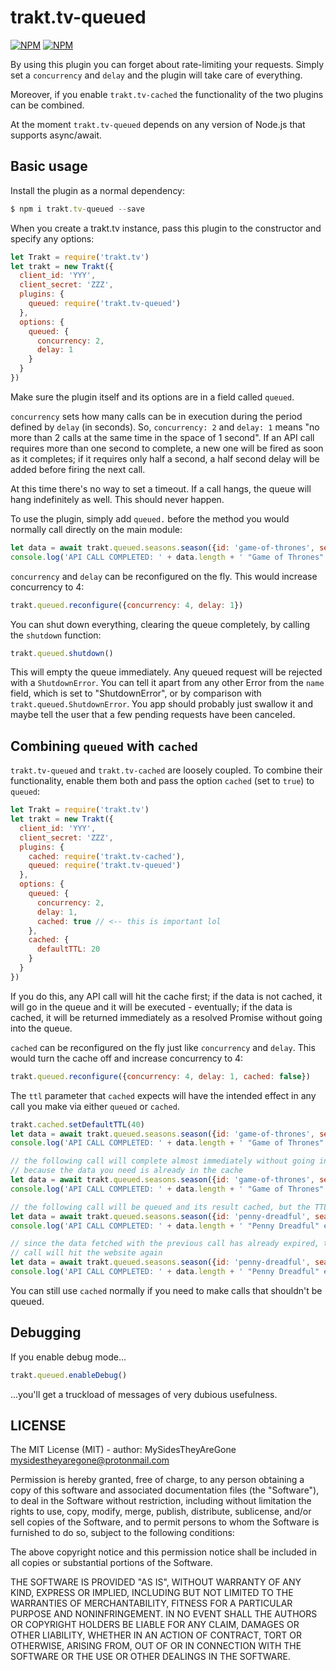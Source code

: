 # trakt.tv-queued
[![NPM](https://nodei.co/npm/trakt.tv-queued.png?downloads=true&stars=true)](https://nodei.co/npm/trakt.tv-queued/)
[![NPM](https://nodei.co/npm-dl/trakt.tv-queued.png?months=6)](https://nodei.co/npm/trakt.tv-queued/)

By using this plugin you can forget about rate-limiting your requests. Simply set a `concurrency` and `delay` and the plugin will take care of everything.

Moreover, if you enable `trakt.tv-cached` the functionality of the two plugins can be combined.

At the moment `trakt.tv-queued` depends on any version of Node.js that supports async/await.


## Basic usage

Install the plugin as a normal dependency:

```js
$ npm i trakt.tv-queued --save
```

When you create a trakt.tv instance, pass this plugin to the constructor and specify any options:

```js
let Trakt = require('trakt.tv')
let trakt = new Trakt({
  client_id: 'YYY',
  client_secret: 'ZZZ',
  plugins: {
    queued: require('trakt.tv-queued')
  },
  options: {
    queued: {
      concurrency: 2,
      delay: 1
    }
  }
})
```

Make sure the plugin itself and its options are in a field called `queued`.

`concurrency` sets how many calls can be in execution during the period defined by `delay` (in seconds). So, `concurrency: 2` and `delay: 1` means "no more than 2 calls at the same time in the space of 1 second". If an API call requires more than one second to complete, a new one will be fired as soon as it completes; if it requires only half a second, a half second delay will be added before firing the next call.

At this time there's no way to set a timeout. If a call hangs, the queue will hang indefinitely as well. This should never happen.

To use the plugin, simply add `queued.` before the method you would normally call directly on the main module:

```js
let data = await trakt.queued.seasons.season({id: 'game-of-thrones', season: 4})
console.log('API CALL COMPLETED: ' + data.length + ' "Game of Thrones" episodes fetched'))
```
`concurrency` and `delay` can be reconfigured on the fly. This would increase concurrency to 4:

```js
trakt.queued.reconfigure({concurrency: 4, delay: 1})
```

You can shut down everything, clearing the queue completely, by calling the `shutdown` function:

```js
trakt.queued.shutdown()
```

This will empty the queue immediately. Any queued request will be rejected with a `ShutdownError`. You can tell it apart from any other Error from the `name` field, which is set to "ShutdownError", or by comparison with `trakt.queued.ShutdownError`. You app should probably just swallow it and maybe tell the user that a few pending requests have been canceled.

## Combining `queued` with `cached`

`trakt.tv-queued` and `trakt.tv-cached` are loosely coupled. To combine their functionality, enable them both and pass the option `cached` (set to `true`) to `queued`:

```js
let Trakt = require('trakt.tv')
let trakt = new Trakt({
  client_id: 'YYY',
  client_secret: 'ZZZ',
  plugins: {
    cached: require('trakt.tv-cached'),
    queued: require('trakt.tv-queued')
  },
  options: {
    queued: {
      concurrency: 2,
      delay: 1,
      cached: true // <-- this is important lol
    },
    cached: {
      defaultTTL: 20
    }
  }
})
```

If you do this, any API call will hit the cache first; if the data is not cached, it will go in the queue and it will be executed - eventually; if the data is cached, it will be returned immediately as a resolved Promise without going into the queue.

`cached` can be reconfigured on the fly just like `concurrency` and `delay`. This would turn the cache off and increase concurrency to 4:

```js
trakt.queued.reconfigure({concurrency: 4, delay: 1, cached: false})
```

The `ttl` parameter that `cached` expects will have the intended effect in any call you make via either `queued` or `cached`.

```js
trakt.cached.setDefaultTTL(40)
let data = await trakt.queued.seasons.season({id: 'game-of-thrones', season: 4})
console.log('API CALL COMPLETED: ' + data.length + ' "Game of Thrones" episodes fetched'))

// the following call will complete almost immediately without going into the queue
// because the data you need is already in the cache
let data = await trakt.queued.seasons.season({id: 'game-of-thrones', season: 4})
console.log('API CALL COMPLETED: ' + data.length + ' "Game of Thrones" episodes fetched'))

// the following call will be queued and its result cached, but the TTL will be 0
let data = await trakt.queued.seasons.season({id: 'penny-dreadful', season: 2, ttl: 0})
console.log('API CALL COMPLETED: ' + data.length + ' "Penny Dreadful" episodes fetched'))

// since the data fetched with the previous call has already expired, this
// call will hit the website again
let data = await trakt.queued.seasons.season({id: 'penny-dreadful', season: 2})
console.log('API CALL COMPLETED: ' + data.length + ' "Penny Dreadful" episodes fetched'))
```

You can still use `cached` normally if you need to make calls that shouldn't be queued.

## Debugging

If you enable debug mode...

```js
trakt.queued.enableDebug()
```

...you'll get a truckload of messages of very dubious usefulness.

## LICENSE

The MIT License (MIT) - author: MySidesTheyAreGone <mysidestheyaregone@protonmail.com>

Permission is hereby granted, free of charge, to any person obtaining a copy
of this software and associated documentation files (the "Software"), to deal
in the Software without restriction, including without limitation the rights
to use, copy, modify, merge, publish, distribute, sublicense, and/or sell
copies of the Software, and to permit persons to whom the Software is
furnished to do so, subject to the following conditions:

The above copyright notice and this permission notice shall be included in
all copies or substantial portions of the Software.

THE SOFTWARE IS PROVIDED "AS IS", WITHOUT WARRANTY OF ANY KIND, EXPRESS OR
IMPLIED, INCLUDING BUT NOT LIMITED TO THE WARRANTIES OF MERCHANTABILITY,
FITNESS FOR A PARTICULAR PURPOSE AND NONINFRINGEMENT. IN NO EVENT SHALL THE
AUTHORS OR COPYRIGHT HOLDERS BE LIABLE FOR ANY CLAIM, DAMAGES OR OTHER
LIABILITY, WHETHER IN AN ACTION OF CONTRACT, TORT OR OTHERWISE, ARISING FROM,
OUT OF OR IN CONNECTION WITH THE SOFTWARE OR THE USE OR OTHER DEALINGS IN
THE SOFTWARE.
